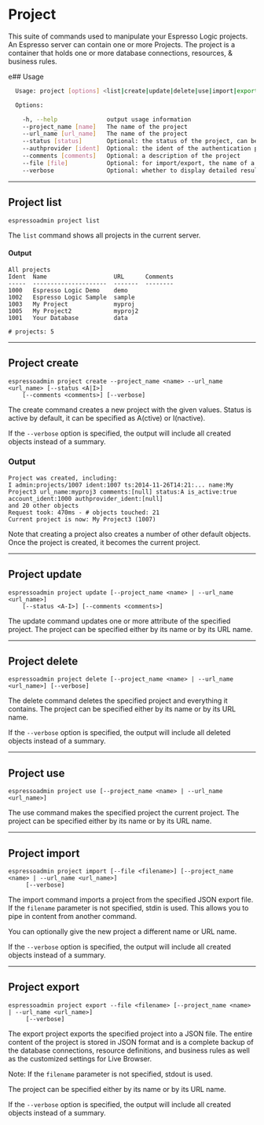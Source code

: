 # Project

This suite of commands used to manipulate your Espresso Logic projects.  An Espresso server can contain one or more Projects. The project is a container that holds one or more database connections, resources, & business rules.  

e## Usage
```sh
  Usage: project [options] <list|create|update|delete|use|import|export>

  Options:

    -h, --help              output usage information
    --project_name [name]   The name of the project
    --url_name [url_name]   The name of the project
    --status [status]       Optional: the status of the project, can be A (for Active) or I for (Inactive)
    --authprovider [ident]  Optional: the ident of the authentication provider for the project
    --comments [comments]   Optional: a description of the project
    --file [file]           Optional: for import/export, the name of a file to read from/save to, if unspecified, use stdin/stdout
    --verbose               Optional: whether to display detailed results, or just a summary

```
***
## Project list
    espressoadmin project list

The `list` command shows all projects in the current server.

#### Output
    All projects
    Ident  Name                   URL      Comments
    -----  ---------------------  -------  --------
    1000   Espresso Logic Demo    demo
    1002   Espresso Logic Sample  sample
    1003   My Project             myproj
    1005   My Project2            myproj2
    1001   Your Database          data
    
    # projects: 5


***
## Project create

    espressoadmin project create --project_name <name> --url_name <url_name> [--status <A|I>] 
        [--comments <comments>] [--verbose]

The create command creates a new project with the given values. Status is active by default, it can be specified
as A(ctive) or I(nactive).

If the `--verbose` option is specified, the output will include all created objects instead of a summary.

### Output

	Project was created, including:
	I admin:projects/1007 ident:1007 ts:2014-11-26T14:21:... name:My Project3 url_name:myproj3 comments:[null] status:A is_active:true account_ident:1000 authprovider_ident:[null]
	and 20 other objects
	Request took: 470ms - # objects touched: 21
	Current project is now: My Project3 (1007)

Note that creating a project also creates a number of other default objects.
Once the project is created, it becomes the current project.

***
## Project update

    espressoadmin project update [--project_name <name> | --url_name <url_name>] 
        [--status <A-I>] [--comments <comments>]

The update command updates one or more attribute of the specified project.
The project can be specified either by its name or by its URL name.

***
## Project delete

    espressoadmin project delete [--project_name <name> | --url_name <url_name>] [--verbose]

The delete command deletes the specified project and everything it contains.
The project can be specified either by its name or by its URL name.

If the `--verbose` option is specified, the output will include all deleted objects instead of a summary.

***
## Project use

    espressoadmin project use [--project_name <name> | --url_name <url_name>]

The use command makes the specified project the current project.
The project can be specified either by its name or by its URL name.

***
## Project import

    espressoadmin project import [--file <filename>] [--project_name <name> | --url_name <url_name>]
         [--verbose]

The import command imports a project from the specified JSON export file.
If the `filename` parameter is not specified, stdin is used. This allows you
to pipe in content from another command.

You can optionally give the new project a different name or URL name.

If the `--verbose` option is specified, the output will include all created objects instead of a summary.

***
## Project export

    espressoadmin project export --file <filename> [--project_name <name> | --url_name <url_name>]
         [--verbose]
    
The export project exports the specified project into a JSON file.  The entire content of the project is stored in JSON format and is a complete backup of the database connections, resource definitions, and business rules as well as the customized settings for Live Browser.

Note: If the `filename` parameter is not specified, stdout is used.

The project can be specified either by its name or by its URL name.

If the `--verbose` option is specified, the output will include all created objects instead of a summary.
